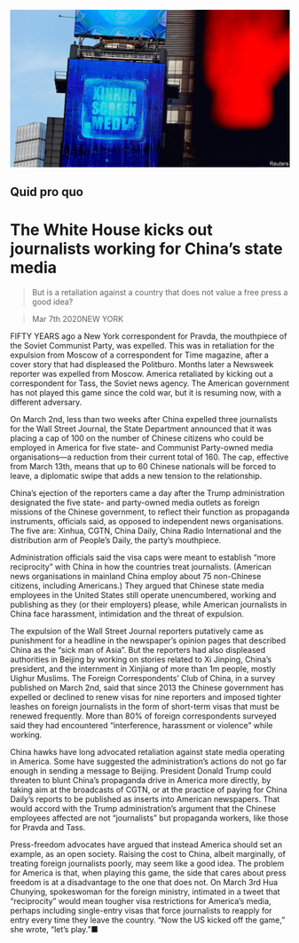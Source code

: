 ![](./images/20200307_USP004.jpg)

## Quid pro quo

# The White House kicks out journalists working for China’s state media

> But is a retaliation against a country that does not value a free press a good idea?

> Mar 7th 2020NEW YORK

FIFTY YEARS ago a New York correspondent for Pravda, the mouthpiece of the Soviet Communist Party, was expelled. This was in retaliation for the expulsion from Moscow of a correspondent for Time magazine, after a cover story that had displeased the Politburo. Months later a Newsweek reporter was expelled from Moscow. America retaliated by kicking out a correspondent for Tass, the Soviet news agency. The American government has not played this game since the cold war, but it is resuming now, with a different adversary.

On March 2nd, less than two weeks after China expelled three journalists for the Wall Street Journal, the State Department announced that it was placing a cap of 100 on the number of Chinese citizens who could be employed in America for five state- and Communist Party-owned media organisations—a reduction from their current total of 160. The cap, effective from March 13th, means that up to 60 Chinese nationals will be forced to leave, a diplomatic swipe that adds a new tension to the relationship.

China’s ejection of the reporters came a day after the Trump administration designated the five state- and party-owned media outlets as foreign missions of the Chinese government, to reflect their function as propaganda instruments, officials said, as opposed to independent news organisations. The five are: Xinhua, CGTN, China Daily, China Radio International and the distribution arm of People’s Daily, the party’s mouthpiece.

Administration officials said the visa caps were meant to establish “more reciprocity” with China in how the countries treat journalists. (American news organisations in mainland China employ about 75 non-Chinese citizens, including Americans.) They argued that Chinese state media employees in the United States still operate unencumbered, working and publishing as they (or their employers) please, while American journalists in China face harassment, intimidation and the threat of expulsion.

The expulsion of the Wall Street Journal reporters putatively came as punishment for a headline in the newspaper’s opinion pages that described China as the “sick man of Asia”. But the reporters had also displeased authorities in Beijing by working on stories related to Xi Jinping, China’s president, and the internment in Xinjiang of more than 1m people, mostly Uighur Muslims. The Foreign Correspondents’ Club of China, in a survey published on March 2nd, said that since 2013 the Chinese government has expelled or declined to renew visas for nine reporters and imposed tighter leashes on foreign journalists in the form of short-term visas that must be renewed frequently. More than 80% of foreign correspondents surveyed said they had encountered “interference, harassment or violence” while working.

China hawks have long advocated retaliation against state media operating in America. Some have suggested the administration’s actions do not go far enough in sending a message to Beijing. President Donald Trump could threaten to blunt China’s propaganda drive in America more directly, by taking aim at the broadcasts of CGTN, or at the practice of paying for China Daily’s reports to be published as inserts into American newspapers. That would accord with the Trump administration’s argument that the Chinese employees affected are not “journalists” but propaganda workers, like those for Pravda and Tass.

Press-freedom advocates have argued that instead America should set an example, as an open society. Raising the cost to China, albeit marginally, of treating foreign journalists poorly, may seem like a good idea. The problem for America is that, when playing this game, the side that cares about press freedom is at a disadvantage to the one that does not. On March 3rd Hua Chunying, spokeswoman for the foreign ministry, intimated in a tweet that “reciprocity” would mean tougher visa restrictions for America’s media, perhaps including single-entry visas that force journalists to reapply for entry every time they leave the country. “Now the US kicked off the game,” she wrote, “let’s play.”■